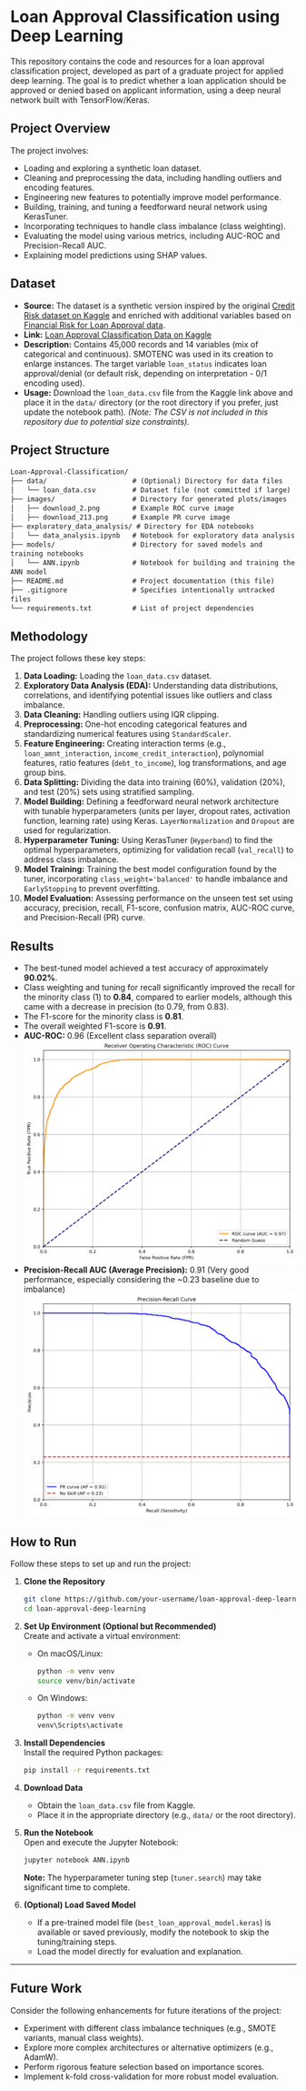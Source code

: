 # Loan Approval Classification using Deep Learning

This repository contains the code and resources for a loan approval classification project, developed as part of a graduate project for applied deep learning. The goal is to predict whether a loan application should be approved or denied based on applicant information, using a deep neural network built with TensorFlow/Keras.

## Project Overview

The project involves:
- Loading and exploring a synthetic loan dataset.
- Cleaning and preprocessing the data, including handling outliers and encoding features.
- Engineering new features to potentially improve model performance.
- Building, training, and tuning a feedforward neural network using KerasTuner.
- Incorporating techniques to handle class imbalance (class weighting).
- Evaluating the model using various metrics, including AUC-ROC and Precision-Recall AUC.
- Explaining model predictions using SHAP values.

## Dataset

- **Source:** The dataset is a synthetic version inspired by the original [Credit Risk dataset on Kaggle](https://www.kaggle.com/datasets/laotse/credit-risk-dataset) and enriched with additional variables based on [Financial Risk for Loan Approval data](https://www.kaggle.com/datasets/lorenzozoppelletto/financial-risk-for-loan-approval).
- **Link:** [Loan Approval Classification Data on Kaggle](https://www.kaggle.com/datasets/taweilo/loan-approval-classification-data)
- **Description:** Contains 45,000 records and 14 variables (mix of categorical and continuous). SMOTENC was used in its creation to enlarge instances. The target variable `loan_status` indicates loan approval/denial (or default risk, depending on interpretation - 0/1 encoding used).
- **Usage:** Download the `loan_data.csv` file from the Kaggle link above and place it in the `data/` directory (or the root directory if you prefer, just update the notebook path). *(Note: The CSV is not included in this repository due to potential size constraints).*

## Project Structure

```
Loan-Approval-Classification/
├── data/                     # (Optional) Directory for data files
│   └── loan_data.csv         # Dataset file (not committed if large)
├── images/                   # Directory for generated plots/images
│   ├── download_2.png        # Example ROC curve image
│   ├── download_213.png      # Example PR curve image
├── exploratory_data_analysis/ # Directory for EDA notebooks
│   └── data_analysis.ipynb   # Notebook for exploratory data analysis
├── models/                   # Directory for saved models and training notebooks
│   └── ANN.ipynb             # Notebook for building and training the ANN model
├── README.md                 # Project documentation (this file)
├── .gitignore                # Specifies intentionally untracked files
└── requirements.txt          # List of project dependencies
```

## Methodology

The project follows these key steps:

1.  **Data Loading:** Loading the `loan_data.csv` dataset.
2.  **Exploratory Data Analysis (EDA):** Understanding data distributions, correlations, and identifying potential issues like outliers and class imbalance.
3.  **Data Cleaning:** Handling outliers using IQR clipping.
4.  **Preprocessing:** One-hot encoding categorical features and standardizing numerical features using `StandardScaler`.
5.  **Feature Engineering:** Creating interaction terms (e.g., `loan_amnt_interaction`, `income_credit_interaction`), polynomial features, ratio features (`debt_to_income`), log transformations, and age group bins.
6.  **Data Splitting:** Dividing the data into training (60%), validation (20%), and test (20%) sets using stratified sampling.
7.  **Model Building:** Defining a feedforward neural network architecture with tunable hyperparameters (units per layer, dropout rates, activation function, learning rate) using Keras. `LayerNormalization` and `Dropout` are used for regularization.
8.  **Hyperparameter Tuning:** Using KerasTuner (`Hyperband`) to find the optimal hyperparameters, optimizing for validation recall (`val_recall`) to address class imbalance.
9.  **Model Training:** Training the best model configuration found by the tuner, incorporating `class_weight='balanced'` to handle imbalance and `EarlyStopping` to prevent overfitting.
10. **Model Evaluation:** Assessing performance on the unseen test set using accuracy, precision, recall, F1-score, confusion matrix, AUC-ROC curve, and Precision-Recall (PR) curve.


## Results

- The best-tuned model achieved a test accuracy of approximately **90.02%**.
- Class weighting and tuning for recall significantly improved the recall for the minority class (1) to **0.84**, compared to earlier models, although this came with a decrease in precision (to 0.79, from 0.83).
- The F1-score for the minority class is **0.81**.
- The overall weighted F1-score is **0.91**.
- **AUC-ROC:** 0.96 (Excellent class separation overall)
  ![ROC Curve](images/AUC-ROC.png)
- **Precision-Recall AUC (Average Precision):** 0.91 (Very good performance, especially considering the ~0.23 baseline due to imbalance)
  ![PR Curve](images/PR-AUC.png)


## How to Run

Follow these steps to set up and run the project:

1. **Clone the Repository**  
    ```bash
    git clone https://github.com/your-username/loan-approval-deep-learning.git
    cd loan-approval-deep-learning
    ```

2. **Set Up Environment (Optional but Recommended)**  
    Create and activate a virtual environment:  
    - On macOS/Linux:  
      ```bash
      python -m venv venv
      source venv/bin/activate
      ```
    - On Windows:  
      ```bash
      python -m venv venv
      venv\Scripts\activate
      ```

3. **Install Dependencies**  
    Install the required Python packages:  
    ```bash
    pip install -r requirements.txt
    ```

4. **Download Data**  
    - Obtain the `loan_data.csv` file from Kaggle.  
    - Place it in the appropriate directory (e.g., `data/` or the root directory).

5. **Run the Notebook**  
    Open and execute the Jupyter Notebook:  
    ```bash
    jupyter notebook ANN.ipynb
    ```
    **Note:** The hyperparameter tuning step (`tuner.search`) may take significant time to complete.

6. **(Optional) Load Saved Model**  
    - If a pre-trained model file (`best_loan_approval_model.keras`) is available or saved previously, modify the notebook to skip the tuning/training steps.  
    - Load the model directly for evaluation and explanation.

---

## Future Work

Consider the following enhancements for future iterations of the project:

- Experiment with different class imbalance techniques (e.g., SMOTE variants, manual class weights).
- Explore more complex architectures or alternative optimizers (e.g., AdamW).
- Perform rigorous feature selection based on importance scores.
- Implement k-fold cross-validation for more robust model evaluation.